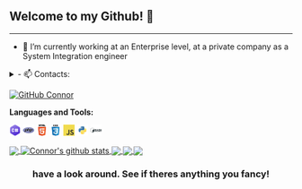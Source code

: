 ## Welcome to my Github! 👋

---

- 🔭 I’m currently working at an Enterprise level, at a private company as a System Integration engineer

<details>
  <summary> - 📫 Contacts:</summary>
  <a href="https://www.linkedin.com/in/connormartinryan/">LinkedIn</a><br>
</details>

[![GitHub Connor](https://img.shields.io/github/followers/Connor-Ryan-1998&?label=follow&style=social)](https://github.com/Connor-Ryan-1998&)

**Languages and Tools:**

<code><img height="20" src="https://raw.githubusercontent.com/github/explore/80688e429a7d4ef2fca1e82350fe8e3517d3494d/topics/csharp/csharp.png"></code>
<code><img height="20" src="https://raw.githubusercontent.com/github/explore/80688e429a7d4ef2fca1e82350fe8e3517d3494d/topics/php/php.png"></code>
<code><img height="20" src="https://raw.githubusercontent.com/github/explore/80688e429a7d4ef2fca1e82350fe8e3517d3494d/topics/html/html.png"></code>
<code><img height="20" src="https://raw.githubusercontent.com/github/explore/80688e429a7d4ef2fca1e82350fe8e3517d3494d/topics/css/css.png"></code>
<code><img height="20" src="https://raw.githubusercontent.com/github/explore/80688e429a7d4ef2fca1e82350fe8e3517d3494d/topics/javascript/javascript.png"></code>
<code><img height="20" src="https://raw.githubusercontent.com/github/explore/80688e429a7d4ef2fca1e82350fe8e3517d3494d/topics/python/python.png"></code>
<code><img height="20" src="https://raw.githubusercontent.com/github/explore/80688e429a7d4ef2fca1e82350fe8e3517d3494d/topics/bash/bash.png"></code>

<a href="https://github.com/Connor-Ryan-1998">
  <img align="center" src="https://github-readme-stats.vercel.app/api/top-langs/?username=Connor-Ryan-1998&theme=dark&hide_langs_below=1" />
</a>
<a href="https://github.com/Connor-Ryan-1998">
 <img align="center" src="https://github-readme-stats.vercel.app/api?username=Connor-Ryan-1998&show_icons=true&theme=dark&line_height=27" alt="Connor's github stats"/>
</a>

<a href="https://github.com/Connor-Ryan-1998/AutoLogin">
  <img align="center" src="https://github-readme-stats.vercel.app/api/pin/?username=Connor-Ryan-1998&repo=AutoLogin&theme=dark" />
</a>
<a href="https://github.com/Connor-Ryan-1998/WaterTankMeasurer">
  <img align="center" src="https://github-readme-stats.vercel.app/api/pin/?username=Connor-Ryan-1998&repo=WaterTankMeasurer&theme=dark" />
</a>
<a href="https://github.com/Connor-Ryan-1998/Stock-WebApp-Docker">
  <img align="center" src="https://github-readme-stats.vercel.app/api/pin/?username=Connor-Ryan-1998&repo=Stock-WebApp-Docker&theme=dark" />
</a>

<div align="center">

### have a look around. See if theres anything you fancy!

</div>
